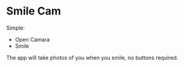 # Smile Cam

Simple:

- Open Camara
- Smile

The app will take photos of you when you smile, no buttons required.
